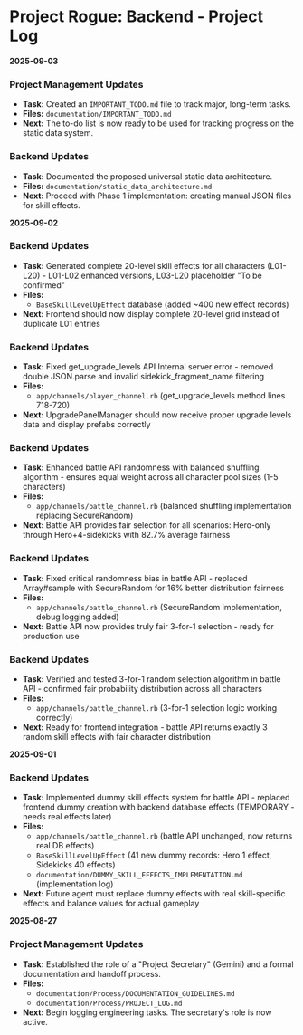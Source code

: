 # Project Rogue: Backend - Project Log

**2025-09-03**

### Project Management Updates
*   **Task:** Created an `IMPORTANT_TODO.md` file to track major, long-term tasks.
*   **Files:** `documentation/IMPORTANT_TODO.md`
*   **Next:** The to-do list is now ready to be used for tracking progress on the static data system.

### Backend Updates
*   **Task:** Documented the proposed universal static data architecture.
*   **Files:** `documentation/static_data_architecture.md`
*   **Next:** Proceed with Phase 1 implementation: creating manual JSON files for skill effects.

**2025-09-02**

### Backend Updates
*   **Task:** Generated complete 20-level skill effects for all characters (L01-L20) - L01-L02 enhanced versions, L03-L20 placeholder "To be confirmed"
*   **Files:**
    *   `BaseSkillLevelUpEffect` database (added ~400 new effect records)
*   **Next:** Frontend should now display complete 20-level grid instead of duplicate L01 entries

### Backend Updates
*   **Task:** Fixed get_upgrade_levels API Internal server error - removed double JSON.parse and invalid sidekick_fragment_name filtering
*   **Files:**
    *   `app/channels/player_channel.rb` (get_upgrade_levels method lines 718-720)
*   **Next:** UpgradePanelManager should now receive proper upgrade levels data and display prefabs correctly

### Backend Updates
*   **Task:** Enhanced battle API randomness with balanced shuffling algorithm - ensures equal weight across all character pool sizes (1-5 characters)
*   **Files:**
    *   `app/channels/battle_channel.rb` (balanced shuffling implementation replacing SecureRandom)
*   **Next:** Battle API provides fair selection for all scenarios: Hero-only through Hero+4-sidekicks with 82.7% average fairness

### Backend Updates
*   **Task:** Fixed critical randomness bias in battle API - replaced Array#sample with SecureRandom for 16% better distribution fairness  
*   **Files:**
    *   `app/channels/battle_channel.rb` (SecureRandom implementation, debug logging added)
*   **Next:** Battle API now provides truly fair 3-for-1 selection - ready for production use

### Backend Updates  
*   **Task:** Verified and tested 3-for-1 random selection algorithm in battle API - confirmed fair probability distribution across all characters
*   **Files:**
    *   `app/channels/battle_channel.rb` (3-for-1 selection logic working correctly)
*   **Next:** Ready for frontend integration - battle API returns exactly 3 random skill effects with fair character distribution

**2025-09-01**

### Backend Updates
*   **Task:** Implemented dummy skill effects system for battle API - replaced frontend dummy creation with backend database effects (TEMPORARY - needs real effects later)
*   **Files:**
    *   `app/channels/battle_channel.rb` (battle API unchanged, now returns real DB effects)
    *   `BaseSkillLevelUpEffect` (41 new dummy records: Hero 1 effect, Sidekicks 40 effects)
    *   `documentation/DUMMY_SKILL_EFFECTS_IMPLEMENTATION.md` (implementation log)
*   **Next:** Future agent must replace dummy effects with real skill-specific effects and balance values for actual gameplay

**2025-08-27**

### Project Management Updates
*   **Task:** Established the role of a "Project Secretary" (Gemini) and a formal documentation and handoff process.
*   **Files:** 
    *   `documentation/Process/DOCUMENTATION_GUIDELINES.md`
    *   `documentation/Process/PROJECT_LOG.md`
*   **Next:** Begin logging engineering tasks. The secretary's role is now active.
